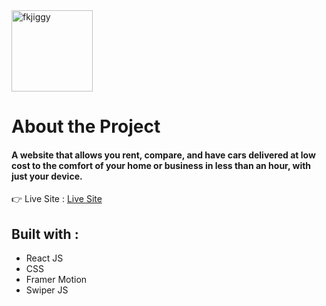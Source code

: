 <div width = "100%">
  <img src="https://github.com/Fkmanny/Car-Rental-App/assets/111753024/778f8529-13f7-455e-a1d0-9f2dee5c9ab3" alt="fkjiggy" align="center" width="130" />
</div>

# About the Project

#### A website that allows you rent, compare, and have cars delivered at low cost to the comfort of your home or business in less than an hour, with just your device.

👉 Live Site : [Live Site](https://car-rental-app-2.netlify.app/)

## Built with : 
- React JS
- CSS
- Framer Motion
- Swiper JS
